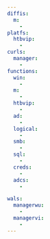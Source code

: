 ```yaml
---
diffis:
  m:
    -
platfs:
  htbvip:
    -
curls:
  manager:
    -
functions:
  win:
    -
  m:
    -
  htbvip:
    -
  ad:
    -
  logical:
    -
  smb:
    -
  sql:
    -
  creds:
    -
  adcs:
    -

wals:
  managerwu:
    -
  managervi:
    -
---
```

